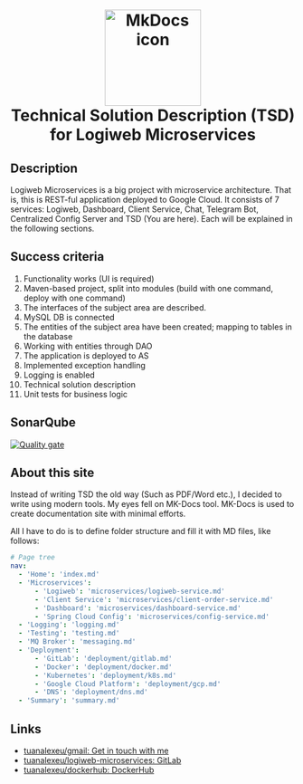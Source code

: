 <h1 align="center">
<img src="https://comunytek.com/wp-content/uploads/2017/03/Microservices.png" alt="MkDocs icon" width="170">
<br>Technical Solution Description (TSD) for Logiweb Microservices
</h1>

## Description

<p>
Logiweb Microservices is a big project with microservice architecture. That is, this is REST-ful application deployed to Google Cloud.
It consists of 7 services: Logiweb, Dashboard, Client Service, Chat, Telegram Bot, Centralized Config Server and TSD (You are here).
Each will be explained in the following sections. </p>

<!-- https://shields.io/ -->


## Success criteria
1. Functionality works (UI is required)
2. Maven-based project, split into modules (build with one command, deploy with one command)
3. The interfaces of the subject area are described.
4. MySQL DB is connected
5. The entities of the subject area have been created; mapping to tables in the database
6. Working with entities through DAO
7. The application is deployed to AS
8. Implemented exception handling
9. Logging is enabled
10. Technical solution description
11. Unit tests for business logic

## SonarQube
[![Quality gate](https://sonarcloud.io/api/project_badges/quality_gate?project=tuanalexeu_logiweb-microservices)](https://sonarcloud.io/dashboard?id=tuanalexeu_logiweb-microservices)

## About this site

Instead of writing TSD the old way (Such as PDF/Word etc.), 
I decided to write using modern tools. My eyes fell on MK-Docs tool. 
MK-Docs is used to create documentation site with minimal efforts. 

All I have to do is to define folder structure and fill it with MD files, like follows:
```yaml
# Page tree
nav:
  - 'Home': 'index.md'
  - 'Microservices':
      - 'Logiweb': 'microservices/logiweb-service.md'
      - 'Client Service': 'microservices/client-order-service.md'
      - 'Dashboard': 'microservices/dashboard-service.md'
      - 'Spring Cloud Config': 'microservices/config-service.md'
  - 'Logging': 'logging.md'
  - 'Testing': 'testing.md'
  - 'MQ Broker': 'messaging.md'
  - 'Deployment':
      - 'GitLab': 'deployment/gitlab.md'
      - 'Docker': 'deployment/docker.md'
      - 'Kubernetes': 'deployment/k8s.md'
      - 'Google Cloud Platform': 'deployment/gcp.md'
      - 'DNS': 'deployment/dns.md'
  - 'Summary': 'summary.md'
```


## Links

- [tuanalexeu/gmail: Get in touch with me]
- [tuanalexeu/logiweb-microservices: GitLab]
- [tuanalexeu/dockerhub: DockerHub]

[tuanalexeu/gmail: Get in touch with me]: mailto:alekseytyan45@gmail.com
[tuanalexeu/logiweb-microservices: GitLab]: https://gitlab.com/tuanalexeu/logiweb-microservices
[tuanalexeu/dockerhub: DockerHub]: https://hub.docker.com/u/tuanalexeu
